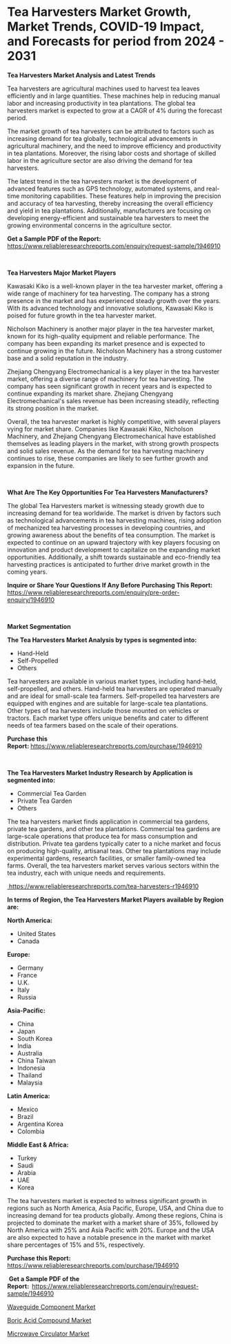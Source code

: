 <p><h1>Tea Harvesters Market Growth, Market Trends, COVID-19 Impact, and Forecasts for period from 2024 - 2031</h1></p><p><strong>Tea Harvesters Market Analysis and Latest Trends</strong></p>
<p><p>Tea harvesters are agricultural machines used to harvest tea leaves efficiently and in large quantities. These machines help in reducing manual labor and increasing productivity in tea plantations. The global tea harvesters market is expected to grow at a CAGR of 4% during the forecast period.</p><p>The market growth of tea harvesters can be attributed to factors such as increasing demand for tea globally, technological advancements in agricultural machinery, and the need to improve efficiency and productivity in tea plantations. Moreover, the rising labor costs and shortage of skilled labor in the agriculture sector are also driving the demand for tea harvesters.</p><p>The latest trend in the tea harvesters market is the development of advanced features such as GPS technology, automated systems, and real-time monitoring capabilities. These features help in improving the precision and accuracy of tea harvesting, thereby increasing the overall efficiency and yield in tea plantations. Additionally, manufacturers are focusing on developing energy-efficient and sustainable tea harvesters to meet the growing environmental concerns in the agriculture sector.</p></p>
<p><strong>Get a Sample PDF of the Report:&nbsp;</strong> <a href="https://www.reliableresearchreports.com/enquiry/request-sample/1946910">https://www.reliableresearchreports.com/enquiry/request-sample/1946910</a></p>
<p>&nbsp;</p>
<p><strong>Tea Harvesters Major Market Players</strong></p>
<p><p>Kawasaki Kiko is a well-known player in the tea harvester market, offering a wide range of machinery for tea harvesting. The company has a strong presence in the market and has experienced steady growth over the years. With its advanced technology and innovative solutions, Kawasaki Kiko is poised for future growth in the tea harvester market.</p><p>Nicholson Machinery is another major player in the tea harvester market, known for its high-quality equipment and reliable performance. The company has been expanding its market presence and is expected to continue growing in the future. Nicholson Machinery has a strong customer base and a solid reputation in the industry.</p><p>Zhejiang Chengyang Electromechanical is a key player in the tea harvester market, offering a diverse range of machinery for tea harvesting. The company has seen significant growth in recent years and is expected to continue expanding its market share. Zhejiang Chengyang Electromechanical's sales revenue has been increasing steadily, reflecting its strong position in the market.</p><p>Overall, the tea harvester market is highly competitive, with several players vying for market share. Companies like Kawasaki Kiko, Nicholson Machinery, and Zhejiang Chengyang Electromechanical have established themselves as leading players in the market, with strong growth prospects and solid sales revenue. As the demand for tea harvesting machinery continues to rise, these companies are likely to see further growth and expansion in the future.</p></p>
<p>&nbsp;</p>
<p><strong>What Are The Key Opportunities For Tea Harvesters Manufacturers?</strong></p>
<p><p>The global Tea Harvesters market is witnessing steady growth due to increasing demand for tea worldwide. The market is driven by factors such as technological advancements in tea harvesting machines, rising adoption of mechanized tea harvesting processes in developing countries, and growing awareness about the benefits of tea consumption. The market is expected to continue on an upward trajectory with key players focusing on innovation and product development to capitalize on the expanding market opportunities. Additionally, a shift towards sustainable and eco-friendly tea harvesting practices is anticipated to further drive market growth in the coming years.</p></p>
<p><strong>Inquire or Share Your Questions If Any Before Purchasing This Report:</strong> <a href="https://www.reliableresearchreports.com/enquiry/pre-order-enquiry/1946910">https://www.reliableresearchreports.com/enquiry/pre-order-enquiry/1946910</a></p>
<p>&nbsp;</p>
<p><strong>Market Segmentation</strong></p>
<p><strong>The Tea Harvesters Market Analysis by types is segmented into:</strong></p>
<p><ul><li>Hand-Held</li><li>Self-Propelled</li><li>Others</li></ul></p>
<p><p>Tea harvesters are available in various market types, including hand-held, self-propelled, and others. Hand-held tea harvesters are operated manually and are ideal for small-scale tea farmers. Self-propelled tea harvesters are equipped with engines and are suitable for large-scale tea plantations. Other types of tea harvesters include those mounted on vehicles or tractors. Each market type offers unique benefits and cater to different needs of tea farmers based on the scale of their operations.</p></p>
<p><strong>Purchase this Report:&nbsp;</strong><a href="https://www.reliableresearchreports.com/purchase/1946910">https://www.reliableresearchreports.com/purchase/1946910</a></p>
<p>&nbsp;</p>
<p><strong>The Tea Harvesters Market Industry Research by Application is segmented into:</strong></p>
<p><ul><li>Commercial Tea Garden</li><li>Private Tea Garden</li><li>Others</li></ul></p>
<p><p>The tea harvesters market finds application in commercial tea gardens, private tea gardens, and other tea plantations. Commercial tea gardens are large-scale operations that produce tea for mass consumption and distribution. Private tea gardens typically cater to a niche market and focus on producing high-quality, artisanal teas. Other tea plantations may include experimental gardens, research facilities, or smaller family-owned tea farms. Overall, the tea harvesters market serves various sectors within the tea industry, each with unique needs and requirements.</p></p>
<p><a href="https://www.reliableresearchreports.com/tea-harvesters-r1946910">&nbsp;https://www.reliableresearchreports.com/tea-harvesters-r1946910</a></p>
<p><strong>In terms of Region, the Tea Harvesters Market Players available by Region are:</strong></p>
<p>
    <p> <strong> North America: </strong>
        <ul>
            <li>United States</li>
            <li>Canada</li>
        </ul>
        </p> 
    <p> <strong> Europe: </strong>
        <ul>
            <li>Germany</li>
            <li>France</li>
            <li>U.K.</li>
            <li>Italy</li>
            <li>Russia</li>
        </ul>
        </p> 
    <p> <strong> Asia-Pacific: </strong>
        <ul>
            <li>China</li>
            <li>Japan</li>
            <li>South Korea</li>
            <li>India</li>
            <li>Australia</li>
            <li>China Taiwan</li>
            <li>Indonesia</li>
            <li>Thailand</li>
            <li>Malaysia</li>
        </ul>
        </p> 
    <p> <strong> Latin America: </strong>
        <ul>
            <li>Mexico</li>
            <li>Brazil</li>
            <li>Argentina Korea</li>
            <li>Colombia</li>
        </ul>
        </p> 
    <p> <strong> Middle East & Africa: </strong>
        <ul>
            <li>Turkey</li>
            <li>Saudi</li>
            <li>Arabia</li>
            <li>UAE</li>
            <li>Korea</li>
        </ul>
    </p>
    </p>
<p><p>The tea harvesters market is expected to witness significant growth in regions such as North America, Asia Pacific, Europe, USA, and China due to increasing demand for tea products globally. Among these regions, China is projected to dominate the market with a market share of 35%, followed by North America with 25% and Asia Pacific with 20%. Europe and the USA are also expected to have a notable presence in the market with market share percentages of 15% and 5%, respectively.</p></p>
<p><strong>Purchase this Report: </strong><a href="https://www.reliableresearchreports.com/purchase/1946910">https://www.reliableresearchreports.com/purchase/1946910</a></p>
<p>&nbsp;<strong>Get a Sample PDF of the Report:&nbsp;&nbsp;</strong><a href="https://www.reliableresearchreports.com/enquiry/request-sample/1946910">https://www.reliableresearchreports.com/enquiry/request-sample/1946910</a></p>
<p><strong></strong></p>
<p><p><a href="https://www.linkedin.com/pulse/waveguide-component-market-size-cagr-trends-2024-2030-salesurv-xid2f?trackingId=at4rcaWz3fKf%2FJF2aGcxHA%3D%3D">Waveguide Component Market</a></p><p><a href="https://www.linkedin.com/pulse/boric-acid-compound-market-size-global-industry-overview-segmentation-elkrc?trackingId=QH0E%2B1b8QJ01DiuWfFo%2Fjg%3D%3D">Boric Acid Compound Market</a></p><p><a href="https://www.linkedin.com/pulse/microwave-circulator-market-size-outlook-forecast-2024-2031-agsxf?trackingId=RKRJ4cq0hGZY7S3JMo%2FR%2FA%3D%3D">Microwave Circulator Market</a></p></p>